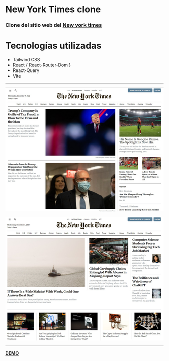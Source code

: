 # New York Times clone

### Clone del sitio web del [New york times](https://www.nytimes.com/)

# Tecnologías utilizadas

* Tailwind CSS
* React { React-Router-Dom }
* React-Query
* Vite

---
![](./src/images/homeImage.jpg)

![](./src/images/sectionImage.jpg)

---

**[DEMO](https://new-york-times-clone-blush.vercel.app/)**